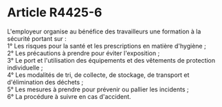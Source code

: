 # Article R4425-6

  
L'employeur organise au bénéfice des travailleurs une formation à la sécurité portant sur :   
1° Les risques pour la santé et les prescriptions en matière d'hygiène ;   
2° Les précautions à prendre pour éviter l'exposition ;   
3° Le port et l'utilisation des équipements et des vêtements de protection individuelle ;   
4° Les modalités de tri, de collecte, de stockage, de transport et d'élimination des déchets ;   
5° Les mesures à prendre pour prévenir ou pallier les incidents ;   
6° La procédure à suivre en cas d'accident.